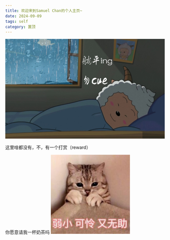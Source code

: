 ```yaml
---
title: 欢迎来到Samuel Chan的个人主页~
date: 2024-09-09
tags: self
category: 置顶
---
```

![img](./img/bizhi.png)
<!-- more -->
这里啥都没有，不，有一个打赏（reward）

你愿意请我一杯奶茶吗
![07](./img/R.jpg)